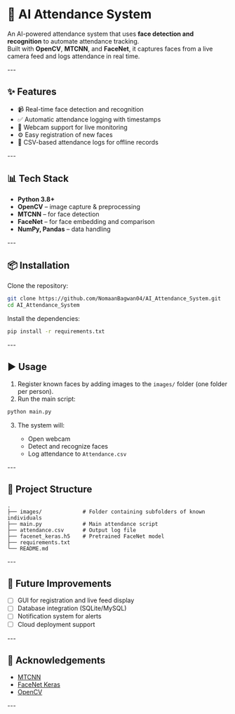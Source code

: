 # 📅 AI Attendance System<br>

An AI-powered attendance system that uses **face detection and recognition** to automate attendance tracking. <br>
Built with **OpenCV**, **MTCNN**, and **FaceNet**, it captures faces from a live camera feed and logs attendance in real time.<br>

\---<br>

## ✨ Features<br>

* 📹 Real-time face detection and recognition<br>
* ✅ Automatic attendance logging with timestamps<br>
* 📲 Webcam support for live monitoring<br>
* ⚙ Easy registration of new faces<br>
* 🔐 CSV-based attendance logs for offline records<br>

\---<br>

## 📊 Tech Stack<br>

* **Python 3.8+**<br>
* **OpenCV** – image capture & preprocessing<br>
* **MTCNN** – for face detection<br>
* **FaceNet** – for face embedding and comparison<br>
* **NumPy, Pandas** – data handling<br>

\---<br>

## 📦 Installation<br>

Clone the repository:<br>

```bash
git clone https://github.com/NomaanBagwan04/AI_Attendance_System.git
cd AI_Attendance_System
```

Install the dependencies:<br>

```bash
pip install -r requirements.txt
```

\---<br>

## ▶️ Usage<br>

1. Register known faces by adding images to the `images/` folder (one folder per person).<br>
2. Run the main script:<br>

```bash
python main.py
```

3. The system will:<br>

   * Open webcam<br>
   * Detect and recognize faces<br>
   * Log attendance to `Attendance.csv`<br>

\---<br>

## 📁 Project Structure<br>

```
.
├── images/             # Folder containing subfolders of known individuals
├── main.py             # Main attendance script
├── attendance.csv      # Output log file
├── facenet_keras.h5    # Pretrained FaceNet model
├── requirements.txt
└── README.md
```

\---<br>

## 🚀 Future Improvements<br>

* [ ] GUI for registration and live feed display<br>
* [ ] Database integration (SQLite/MySQL)<br>
* [ ] Notification system for alerts<br>
* [ ] Cloud deployment support<br>

\---<br>

## 🙌 Acknowledgements<br>

* [MTCNN](https://github.com/ipazc/mtcnn)<br>
* [FaceNet Keras](https://github.com/nyoki-mtl/keras-facenet)<br>
* [OpenCV](https://opencv.org/)<br>

\---<br>

